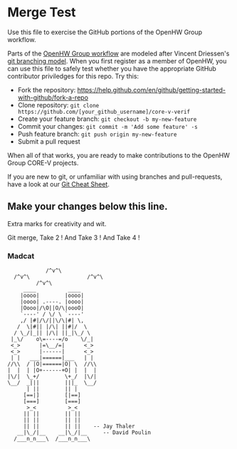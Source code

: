 # Merge Test
Use this file to exercise the GitHub portions of the OpenHW Group workflow.

Parts of the [OpenHW Group workflow](https://github.com/openhwgroup/core-v-docs/blob/master/verif/Common/OpenHWGroup_WorkFlow.pdf)
are modeled after Vincent Driessen's [git branching model](https://nvie.com/posts/a-successful-git-branching-model/).  When
you first register as a member of OpenHW, you can use this file to safely test whether you have the appropriate GitHub contributor priviledges for this repo.   Try this:
* Fork the repository: https://help.github.com/en/github/getting-started-with-github/fork-a-repo
* Clone repository: `git clone https://github.com/[your_github_username]/core-v-verif`
* Create your feature branch: `git checkout -b my-new-feature`
* Commit your changes: `git commit -m 'Add some feature' -s`
* Push feature branch: `git push origin my-new-feature`
* Submit a pull request

When all of that works, you are ready to make contributions to the OpenHW Group CORE-V projects.

If you are new to git, or unfamiliar with using branches and pull-requests, have a look at our [Git Cheat Sheet](https://github.com/openhwgroup/core-v-verif/blob/master/GitCheats.txt).

## Make your changes below this line.
Extra marks for creativity and wit.

Git merge, Take 2 !
And Take 3 !
And Take 4 !

### Madcat
```
            /^v^\
  /^v^\                  /^v^\
         /^v^\
     ____          ____
    |oooo|        |oooo|
    |oooo| .----. |oooo|
    |Oooo|/\O||O/\|oooO|
    `----' / \/ \ `----'
    ,/ |#|/\/||\/\|#| \,
   /  \|#|| |/\| ||#|/  \
  / \_/|_|| |/\| ||_|\_/ \
 |_\/    o\=----=/o    \/_|
 <_>      |=\__/=|      <_>
 <_>      |------|      <_>
 | |   ___|======|___   | |
//\\  / |O|======|O| \  //\\
|  |  | |O+------+O| |  |  |
|\/|  \_+/        \+_/  |\/|
\__/  _|||        |||_  \__/
      | ||        || |
     [==|]        [|==]
     [===]        [===]
      >_<          >_<
     || ||        || ||
     || ||        || ||
     || ||        || ||    -- Jay Thaler 
   __|\_/|__    __|\_/|__     -- David Poulin
  /___n_n___\  /___n_n___\
  ```
